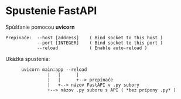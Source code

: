 # Spustenie FastAPI

Spúšťanie pomocou **uvicorn** 
```
Prepinače:  --host [address]    ( Bind socket to this host )
            --port [INTEGER]    ( Bind socket to this port )
            --reload            ( Enable auto-reload )
```
          
Ukážka spustenia:
```
      uvicorn main:app --reload
                |   |      |
                |   |      +--> prepínače
                |   +--> názov FastAPI v .py subory
                +--> názov .py suboru s API ( *bez prípony .py* )
```
